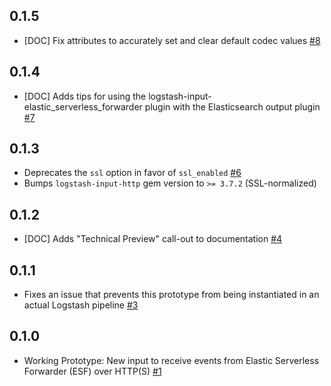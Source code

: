## 0.1.5
  - [DOC] Fix attributes to accurately set and clear default codec values [#8](https://github.com/logstash-plugins/logstash-input-elastic_serverless_forwarder/pull/8)

## 0.1.4
  - [DOC] Adds tips for using the logstash-input-elastic_serverless_forwarder plugin with the Elasticsearch output plugin [#7](https://github.com/logstash-plugins/logstash-input-elastic_serverless_forwarder/pull/7)

## 0.1.3
  - Deprecates the `ssl` option in favor of `ssl_enabled` [#6](https://github.com/logstash-plugins/logstash-input-elastic_serverless_forwarder/pull/6)
  - Bumps `logstash-input-http` gem version to `>= 3.7.2` (SSL-normalized)

## 0.1.2
  - [DOC] Adds "Technical Preview" call-out to documentation [#4](https://github.com/logstash-plugins/logstash-input-elastic_serverless_forwarder/pull/4)

## 0.1.1
  - Fixes an issue that prevents this prototype from being instantiated in an actual Logstash pipeline [#3](https://github.com/logstash-plugins/logstash-input-elastic_serverless_forwarder/pull/3)

## 0.1.0
  - Working Prototype: New input to receive events from Elastic Serverless Forwarder (ESF) over HTTP(S) [#1](https://github.com/logstash-plugins/logstash-input-elastic_serverless_forwarder/pull/1)
